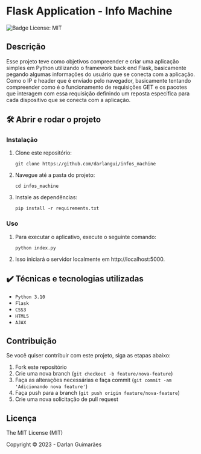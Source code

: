 # Flask Application - Info Machine

![Badge License: MIT](https://img.shields.io/github/license/darlangui/e-commerce?style=for-the-badge)

## Descrição 

Esse projeto teve como objetivos compreender e criar uma aplicação simples em Python utilizando o framework back end Flask, basicamente pegando algumas informações do usuário que se conecta com a aplicação. Como o IP e header que é enviado pelo navegador, basicamente tentando compreender como é o funcionamento de requisições GET e os pacotes que interagem com essa requisição definindo um reposta especifica para cada dispositivo que se conecta com a aplicação.

## 🛠️ Abrir e rodar o projeto
### Instalação
1. Clone este repositório:
    ```
    git clone https://github.com/darlangui/infos_machine
    ```
2. Navegue até a pasta do projeto:
    ```
    cd infos_machine
    ```
3. Instale as dependências:
    ```
    pip install -r requirements.txt
    ```
### Uso
1. Para executar o aplicativo, execute o seguinte comando:
    ```
    python index.py
    ```
2. Isso iniciará o servidor localmente em http://localhost:5000.

## ✔️ Técnicas e tecnologias utilizadas

- `Python 3.10`
- `Flask`
- `CSS3`
- `HTML5`
- `AJAX`

## Contribuição
Se você quiser contribuir com este projeto, siga as etapas abaixo:

1. Fork este repositório
2. Crie uma nova branch (`git checkout -b feature/nova-feature`)
3. Faça as alterações necessárias e faça commit (`git commit -am 'Adicionando nova feature'`)
4. Faça push para a branch (`git push origin feature/nova-feature`)
5. Crie uma nova solicitação de pull request

## Licença 

The MIT License (MIT)

Copyright ©️ 2023 - Darlan Guimarães
